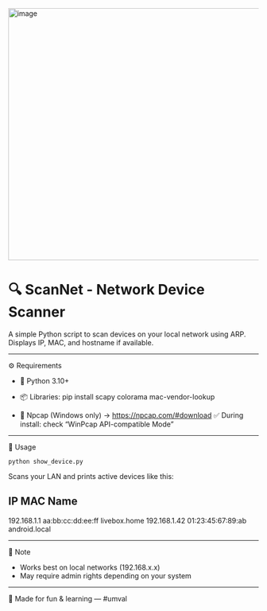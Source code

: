 <img width="983" height="507" alt="image" src="https://github.com/user-attachments/assets/e60b588e-1a9a-4099-a446-e052f4f24976" />


# 🔍 ScanNet - Network Device Scanner

A simple Python script to scan devices on your local network using ARP.
Displays IP, MAC, and hostname if available.

---

⚙️ Requirements

- 🐍 Python 3.10+
- 📦 Libraries:
    pip install scapy colorama mac-vendor-lookup

- 🧰 Npcap (Windows only)
  → https://npcap.com/#download
  ✅ During install: check “WinPcap API-compatible Mode”

---

🚀 Usage

    python show_device.py

Scans your LAN and prints active devices like this:

IP               MAC               Name
-------------------------------------------------------------
192.168.1.1      aa:bb:cc:dd:ee:ff  livebox.home
192.168.1.42     01:23:45:67:89:ab  android.local

---

📡 Note

- Works best on local networks (192.168.x.x)
- May require admin rights depending on your system

---

👤 Made for fun & learning — #umval
